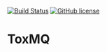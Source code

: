 [![Build Status](https://travis-ci.com/toxsickcoder/tox-mq.svg?branch=master)](https://travis-ci.com/toxsickcoder/tox-mq)
[![GitHub license](https://img.shields.io/github/license/toxsickcoder/node-typescript-starter.svg)](https://github.com/toxsickcoder/node-typescript-starter/blob/master/LICENSE)



# ToxMQ
